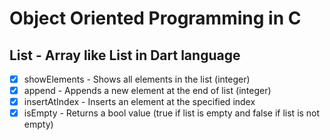 # Object Oriented Programming in C

## List - Array like List in Dart language
- [x] showElements - Shows all elements in the list (integer)
- [x] append - Appends a new element at the end of list (integer)
- [x] insertAtIndex - Inserts an element at the specified index
- [x] isEmpty - Returns a bool value (true if list is empty and false if list is not empty)
